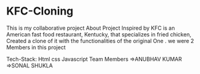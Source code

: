 # KFC-Cloning
This is my collaborative project
About Project
Inspired by KFC is an American fast food restaurant, Kentucky, that specializes in fried chicken, Created a clone of it with the functionalities of the original One . we were 2 Members in this project

Tech-Stack: Html css Javascript
Team Members
=>ANUBHAV KUMAR
=>SONAL SHUKLA
